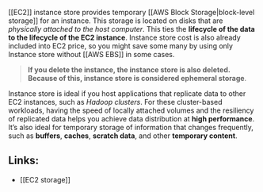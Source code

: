 [[EC2]] instance store provides temporary [[AWS Block Storage|block-level storage]] for an instance. This storage is located on disks that are *physically attached to the host computer*. This ties the **lifecycle of the data to the lifecycle of the EC2 instance**. Instance store cost is also already included into EC2 price, so you might save some many by using only Instance store without [[AWS EBS]] in some cases.

> **If you delete the instance, the instance store is also deleted. Because of this, instance store is considered ephemeral storage**.
  
Instance store is ideal if you host applications that replicate data to other EC2 instances, such as *Hadoop clusters*. For these cluster-based workloads, having the speed of locally attached volumes and the resiliency of replicated data helps you achieve data distribution at **high performance**. It’s also ideal for temporary storage of information that changes frequently, such as **buffers**, **caches**, **scratch data**, and other **temporary content**.

## Links:

- [[EC2 storage]]